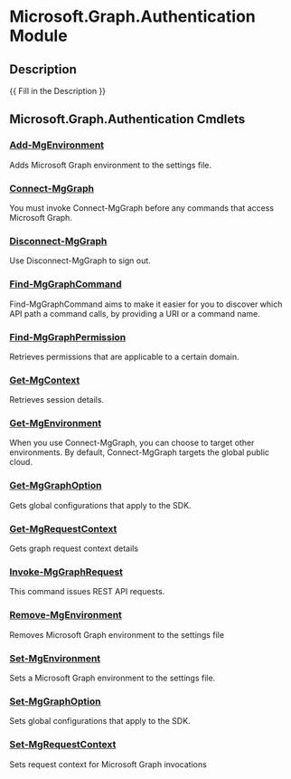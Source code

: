﻿---
Module Name: Microsoft.Graph.Authentication
Module Guid: 883916f2-9184-46ee-b1f8-b6a2fb784cee
Download Help Link:
Help Version:
Locale: en-US
---

# Microsoft.Graph.Authentication Module
## Description
{{ Fill in the Description }}

## Microsoft.Graph.Authentication Cmdlets
### [Add-MgEnvironment](Add-MgEnvironment.md)
Adds Microsoft Graph environment to the settings file.

### [Connect-MgGraph](Connect-MgGraph.md)
You must invoke Connect-MgGraph before any commands that access Microsoft Graph.

### [Disconnect-MgGraph](Disconnect-MgGraph.md)
Use Disconnect-MgGraph to sign out.

### [Find-MgGraphCommand](Find-MgGraphCommand.md)
Find-MgGraphCommand aims to make it easier for you to discover which API path a command calls, by providing a URI or a command name.

### [Find-MgGraphPermission](Find-MgGraphPermission.md)
Retrieves permissions that are applicable to a certain domain.

### [Get-MgContext](Get-MgContext.md)
Retrieves session details.

### [Get-MgEnvironment](Get-MgEnvironment.md)
When you use Connect-MgGraph, you can choose to target other environments. By default, Connect-MgGraph targets the global public cloud.

### [Get-MgGraphOption](Get-MgGraphOption.md)
Gets global configurations that apply to the SDK.

### [Get-MgRequestContext](Get-MgRequestContext.md)
Gets graph request context details

### [Invoke-MgGraphRequest](Invoke-MgGraphRequest.md)
This command issues REST API requests.

### [Remove-MgEnvironment](Remove-MgEnvironment.md)
Removes Microsoft Graph environment to the settings file

### [Set-MgEnvironment](Set-MgEnvironment.md)
Sets a Microsoft Graph environment to the settings file.

### [Set-MgGraphOption](Set-MgGraphOption.md)
Sets global configurations that apply to the SDK.

### [Set-MgRequestContext](Set-MgRequestContext.md)
Sets request context for Microsoft Graph invocations
